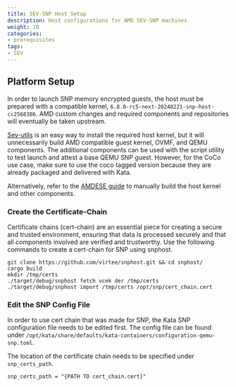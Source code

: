 ```yaml
---
title: SEV-SNP Host Setup 
description: Host configurations for AMD SEV-SNP machines 
weight: 10
categories:
- prerequisites
tags:
- SEV
---
```


## Platform Setup

In order to launch SNP memory encrypted guests, the host must be prepared with a compatible kernel, `6.8.0-rc5-next-20240221-snp-host-cc2568386`. AMD custom changes and required components and repositories will eventually be taken upstream. 

[Sev-utils](https://github.com/amd/sev-utils/blob/coco-202402240000/docs/snp.md) is an easy way to install the required host kernel, but it will unnecessarily build AMD compatible guest kernel, OVMF, and QEMU components. The additional components can be used with the script utility to test launch and attest a base QEMU SNP guest. However, for the CoCo use case, make sure to use the coco tagged version because they are already packaged and delivered with Kata.

Alternatively, refer to the [AMDESE guide](https://github.com/confidential-containers/amdese-amdsev/tree/amd-snp-202402240000?tab=readme-ov-file#prepare-host) to manually build the host kernel and other components.

### Create the Certificate-Chain

Certificate chains (cert-chain) are an essential piece for creating a secure and trusted environment, ensuring that data is processed securely and that all components involved are verified and trustworthy. Use the following commands to create a cert-chain for SNP using snphost.

```
git clone https://github.com/virtee/snphost.git && cd snphost/
cargo build
mkdir /tmp/certs
./target/debug/snphost fetch vcek der /tmp/certs
./target/debug/snphost import /tmp/certs /opt/snp/cert_chain.cert
```

### Edit the SNP Config File

In order to use cert chain that was made for SNP, the Kata SNP configuration file needs to be edited first. The config file can be found under ``` /opt/kata/share/defaults/kata-containers/configuration-qemu-snp.toml ```.

The location of the certificate chain needs to be specified under ```snp_certs_path```.

```
snp_certs_path = "{PATH TO cert_chain.cert}"
```